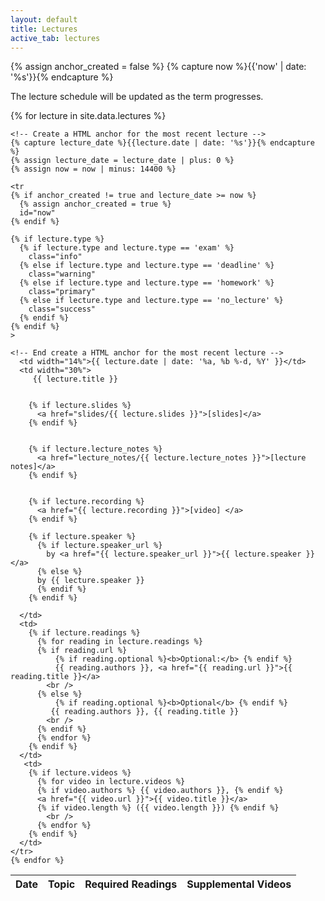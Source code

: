 ```yaml
---
layout: default
title: Lectures
active_tab: lectures
---
```


<!-- Create a HTML anchor for the most recent lecture -->
{% assign anchor_created = false %}
{% capture now %}{{'now' | date: '%s'}}{% endcapture %}
<!-- End create a HTML anchor for the most recent lecture -->


<!--
<div class="alert alert-info">
You can <a href="https://upenn.hosted.panopto.com/Panopto/Pages/Sessions/List.aspx?folderID=12985a70-115d-4b55-b0b3-aab500eecae5">watch recordings of the lecture videos online</a>.
</div>
-->

The lecture schedule will be updated as the term progresses. 

<table class="table table-striped">
  <thead>
    <tr>
      <th>Date</th> 
      <th>Topic</th>
      <th>Required Readings</th>
      <th>Supplemental Videos</th>
    </tr>
  </thead>
  <tbody>
    {% for lecture in site.data.lectures %}

    <!-- Create a HTML anchor for the most recent lecture -->
    {% capture lecture_date %}{{lecture.date | date: '%s'}}{% endcapture %}
    {% assign lecture_date = lecture_date | plus: 0 %}
    {% assign now = now | minus: 14400 %}

    <tr
    {% if anchor_created != true and lecture_date >= now %}
      {% assign anchor_created = true %}
      id="now" 
    {% endif %}
    
    {% if lecture.type %}
      {% if lecture.type and lecture.type == 'exam' %}
        class="info" 
      {% else if lecture.type and lecture.type == 'deadline' %}
        class="warning"
      {% else if lecture.type and lecture.type == 'homework' %}
        class="primary"
      {% else if lecture.type and lecture.type == 'no_lecture' %}
        class="success"
      {% endif %}
    {% endif %}
    >

    <!-- End create a HTML anchor for the most recent lecture -->
      <td width="14%">{{ lecture.date | date: '%a, %b %-d, %Y' }}</td>
      <td width="30%">
         {{ lecture.title }} 


        {% if lecture.slides %}
          <a href="slides/{{ lecture.slides }}">[slides]</a>
        {% endif %}


        {% if lecture.lecture_notes %}
          <a href="lecture_notes/{{ lecture.lecture_notes }}">[lecture notes]</a>
        {% endif %}


        {% if lecture.recording %}
          <a href="{{ lecture.recording }}">[video] </a>
        {% endif %}

	    {% if lecture.speaker %}
          {% if lecture.speaker_url %}
            by <a href="{{ lecture.speaker_url }}">{{ lecture.speaker }}</a> 
          {% else %} 
          by {{ lecture.speaker }}
          {% endif %}
	    {% endif %}

      </td>
      <td>
        {% if lecture.readings %} 
          {% for reading in lecture.readings %}
          {% if reading.url %}
              {% if reading.optional %}<b>Optional:</b> {% endif %}
              {{ reading.authors }}, <a href="{{ reading.url }}">{{ reading.title }}</a> 
            <br />
          {% else %}
              {% if reading.optional %}<b>Optional</b> {% endif %}
             {{ reading.authors }}, {{ reading.title }} 
            <br />
          {% endif %}
          {% endfor %}
        {% endif %}
      </td>
       <td>
        {% if lecture.videos %} 
          {% for video in lecture.videos %}
          {% if video.authors %} {{ video.authors }}, {% endif %}
          <a href="{{ video.url }}">{{ video.title }}</a> 
          {% if video.length %} ({{ video.length }}) {% endif %}
            <br />
          {% endfor %}
        {% endif %}
      </td>
    </tr>
    {% endfor %}
    
  </tbody>
</table>

